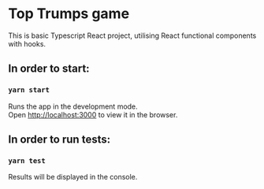 # Top Trumps game
This is basic Typescript React project, utilising React functional components with hooks.

## In order to start:

### `yarn start`
Runs the app in the development mode.<br />
Open [http://localhost:3000](http://localhost:3000) to view it in the browser.

## In order to run tests:

### `yarn test`
Results will be displayed in the console.